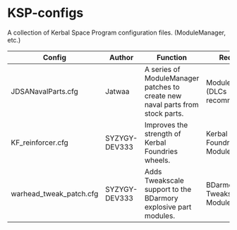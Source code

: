 # KSP-configs
A collection of Kerbal Space Program configuration files. (ModuleManager, etc.)

Config | Author | Function | Requires | Version
--- | --- | --- | --- | ---
JDSANavalParts.cfg | Jatwaa | A series of ModuleManager patches to create new naval parts from stock parts. | ModuleManager, (DLCs recommended) | 1.9.1F
KF_reinforcer.cfg | SYZYGY-DEV333 | Improves the strength of Kerbal Foundries wheels. | Kerbal Foundries, ModuleManager | 1.9.1B
warhead_tweak_patch.cfg | SYZYGY-DEV333 | Adds Tweakscale support to the BDarmory explosive part modules. | BDarmory, Tweakscale, ModuleManager | 1.9.1A

